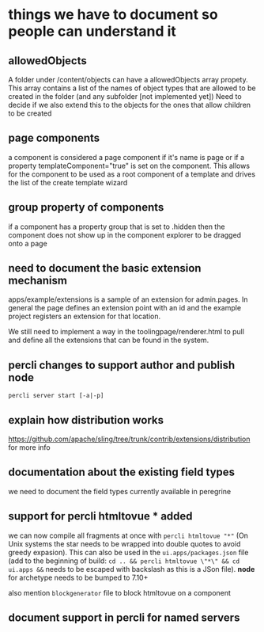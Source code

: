 # things we have to document so people can understand it 

## allowedObjects

A folder under /content/objects can have a allowedObjects array propety. This array 
contains a list of the names of object types that are allowed to be created in the 
folder (and any subfolder [not implemented yet]) Need to decide if we also extend 
this to the objects for the ones that allow children to be created

## page components

a component is considered a page component if it's name is page or if a property 
templateComponent="true" is set on the component. This allows for the component to be 
used as a root component of a template and drives the list of the create template wizard

## group property of components

if a component has a property group that is set to .hidden then the component does not
show up in the component explorer to be dragged onto a page

## need to document the basic extension mechanism

apps/example/extensions is a sample of an extension for admin.pages. In general the page
defines an extension point with an id and the example project registers an extension for
that location. 

We still need to implement a way in the toolingpage/renderer.html to pull and define all
the extensions that can be found in the system. 

## percli changes to support author and publish node

`percli server start [-a|-p]`

## explain how distribution works

https://github.com/apache/sling/tree/trunk/contrib/extensions/distribution for more info

## documentation about the existing field types

we need to document the field types currently available in peregrine

## support for percli htmltovue * added

we can now compile all fragments at once with `percli htmltovue "*"` (On Unix systems the
star needs to be wrapped into double quotes to avoid greedy expasion). This can also be used
in the `ui.apps/packages.json` file (add to the beginning of build: 
`cd .. && percli htmltovue \"*\" && cd ui.apps &&` needs to be escaped with backslash
as this is a JSon file). **node** for archetype needs to be bumped to 7.10+

also mention `blockgenerator` file to block htmltovue on a component

## document support in percli for named servers